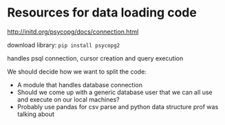 # Resources for data loading code

http://initd.org/psycopg/docs/connection.html

download library: `pip install psycopg2`

handles psql connection, cursor creation and query execution

We should decide how we want to split the code:
* A module that handles database connection
* Should we come up with a generic database user that we can all use and execute on our local machines?
* Probably use pandas for csv parse and python data structure prof was talking about